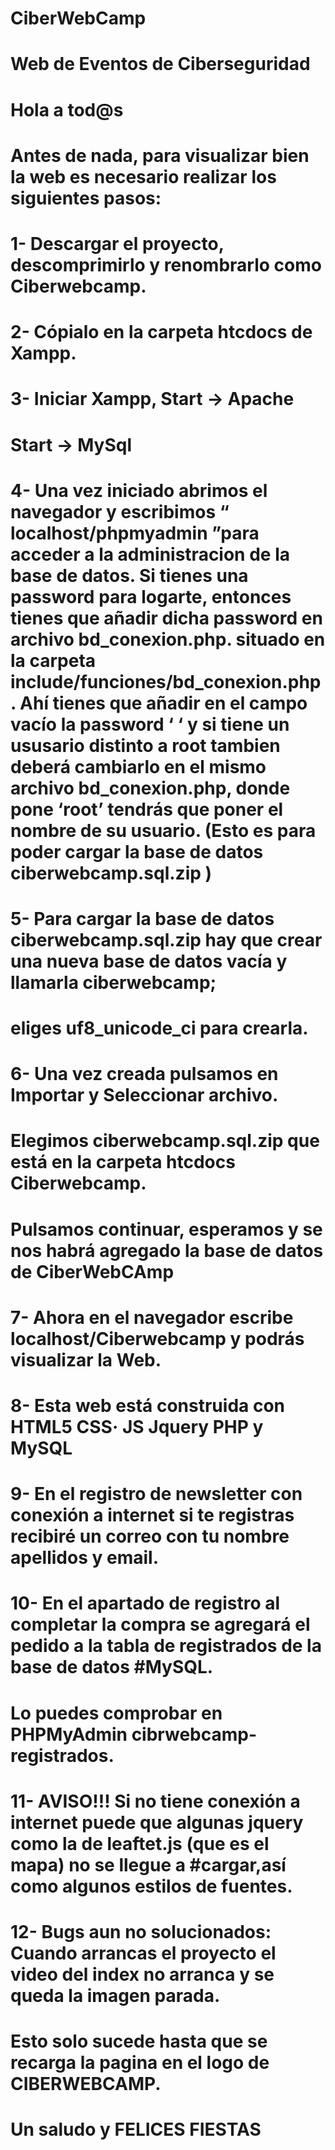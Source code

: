 #                                                        CiberWebCamp
#                                             Web de Eventos de Ciberseguridad
#                                                        Hola a tod@s
#
#                       Antes de nada, para visualizar bien la web es necesario realizar los siguientes pasos:
#
# 1- Descargar el proyecto, descomprimirlo y  renombrarlo como Ciberwebcamp.
#
# 2- Cópialo en la carpeta htcdocs de Xampp.
# 
# 3- Iniciar Xampp,    Start → Apache
#                      Start → MySql
# 4- Una vez iniciado abrimos el navegador y escribimos “ localhost/phpmyadmin ”para acceder a la administracion de la base de datos. Si tienes una password para logarte, entonces tienes que añadir dicha password  en  archivo bd_conexion.php. situado en la carpeta include/funciones/bd_conexion.php. Ahí tienes que añadir en el campo vacío la password ‘ ‘ y si tiene un ususario distinto a root tambien deberá cambiarlo en el mismo archivo bd_conexion.php, donde pone ‘root’ tendrás que poner el nombre de su usuario. (Esto es para poder cargar la base de datos ciberwebcamp.sql.zip )
# 5- Para cargar la base de datos ciberwebcamp.sql.zip hay que crear una nueva base de datos vacía y llamarla ciberwebcamp; 
#    eliges uf8_unicode_ci para crearla. 
# 
# 6- Una vez creada pulsamos en Importar y Seleccionar archivo.
#    Elegimos ciberwebcamp.sql.zip que está en la carpeta  htcdocs Ciberwebcamp. 
#    Pulsamos continuar, esperamos y se nos habrá agregado la base de datos de CiberWebCAmp
# 
# 7- Ahora en el navegador escribe localhost/Ciberwebcamp y podrás visualizar la Web.
# 
# 8- Esta web está construida con HTML5 CSS· JS  Jquery  PHP y MySQL
# 
# 9- En el registro de newsletter con conexión a internet si te registras recibiré un correo con tu nombre apellidos y email.
#
# 10- En el apartado de registro al completar la compra se agregará el pedido a la tabla de registrados de la base de datos #MySQL. 
#     Lo puedes comprobar en PHPMyAdmin cibrwebcamp-registrados.
# 
# 11- AVISO!!! Si no tiene conexión a internet puede que algunas jquery como la de leaftet.js (que es el mapa) no se llegue a #cargar,así como algunos estilos de fuentes.
#
# 12- Bugs aun no solucionados: Cuando arrancas el proyecto el video del index no arranca y se queda la imagen parada.
#                               Esto solo sucede hasta que se recarga la pagina en el logo de CIBERWEBCAMP.
# 
# Un saludo y FELICES FIESTAS 
#
# 
